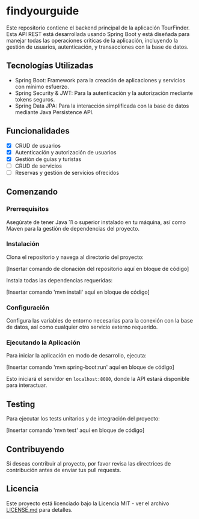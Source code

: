 # findyourguide

Este repositorio contiene el backend principal de la aplicación TourFinder. Esta API REST está desarrollada usando Spring Boot y está diseñada para manejar todas las operaciones críticas de la aplicación, incluyendo la gestión de usuarios, autenticación, y transacciones con la base de datos.

## Tecnologías Utilizadas

- Spring Boot: Framework para la creación de aplicaciones y servicios con mínimo esfuerzo.
- Spring Security & JWT: Para la autenticación y la autorización mediante tokens seguros.
- Spring Data JPA: Para la interacción simplificada con la base de datos mediante Java Persistence API.

## Funcionalidades

- [x] CRUD de usuarios
- [x] Autenticación y autorización de usuarios
- [x] Gestión de guías y turistas
- [ ] CRUD de servicios
- [ ] Reservas y gestión de servicios ofrecidos

## Comenzando

### Prerrequisitos

Asegúrate de tener Java 11 o superior instalado en tu máquina, así como Maven para la gestión de dependencias del proyecto.

### Instalación

Clona el repositorio y navega al directorio del proyecto:

[Insertar comando de clonación del repositorio aquí en bloque de código]

Instala todas las dependencias requeridas:

[Insertar comando 'mvn install' aquí en bloque de código]

### Configuración

Configura las variables de entorno necesarias para la conexión con la base de datos, así como cualquier otro servicio externo requerido.

### Ejecutando la Aplicación

Para iniciar la aplicación en modo de desarrollo, ejecuta:

[Insertar comando 'mvn spring-boot:run' aquí en bloque de código]

Esto iniciará el servidor en `localhost:8080`, donde la API estará disponible para interactuar.

## Testing

Para ejecutar los tests unitarios y de integración del proyecto:

[Insertar comando 'mvn test' aquí en bloque de código]

## Contribuyendo

Si deseas contribuir al proyecto, por favor revisa las directrices de contribución antes de enviar tus pull requests.

## Licencia

Este proyecto está licenciado bajo la Licencia MIT - ver el archivo [LICENSE.md](LICENSE.md) para detalles.
